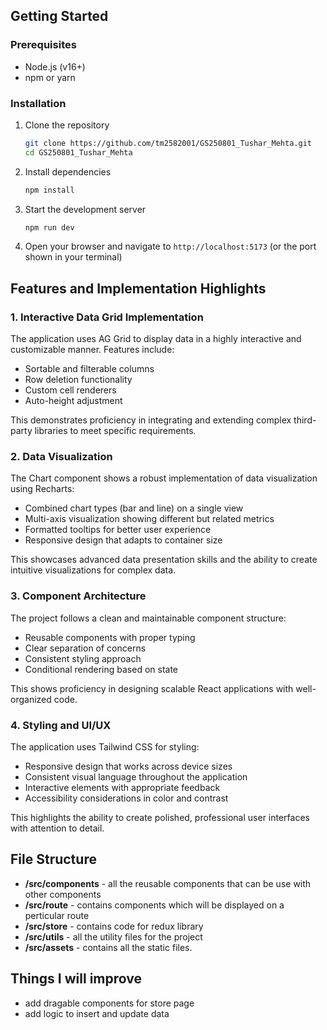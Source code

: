 ## Getting Started

### Prerequisites

- Node.js (v16+)
- npm or yarn

### Installation

1. Clone the repository

   ```bash
   git clone https://github.com/tm2582001/GS250801_Tushar_Mehta.git
   cd GS250801_Tushar_Mehta
   ```

2. Install dependencies

   ```bash
   npm install
   ```

3. Start the development server

   ```bash
   npm run dev
   ```

4. Open your browser and navigate to `http://localhost:5173` (or the port shown in your terminal)

## Features and Implementation Highlights

### 1. Interactive Data Grid Implementation

The application uses AG Grid to display data in a highly interactive and customizable manner. Features include:

- Sortable and filterable columns
- Row deletion functionality
- Custom cell renderers
- Auto-height adjustment

This demonstrates proficiency in integrating and extending complex third-party libraries to meet specific requirements.

### 2. Data Visualization

The Chart component shows a robust implementation of data visualization using Recharts:

- Combined chart types (bar and line) on a single view
- Multi-axis visualization showing different but related metrics
- Formatted tooltips for better user experience
- Responsive design that adapts to container size

This showcases advanced data presentation skills and the ability to create intuitive visualizations for complex data.


### 3. Component Architecture

The project follows a clean and maintainable component structure:

- Reusable components with proper typing
- Clear separation of concerns
- Consistent styling approach
- Conditional rendering based on state

This shows proficiency in designing scalable React applications with well-organized code.

### 4. Styling and UI/UX

The application uses Tailwind CSS for styling:

- Responsive design that works across device sizes
- Consistent visual language throughout the application
- Interactive elements with appropriate feedback
- Accessibility considerations in color and contrast

This highlights the ability to create polished, professional user interfaces with attention to detail.

## File Structure

- **/src/components** - all the reusable components that can be use with other components
- **/src/route** - contains components which will be displayed on a perticular route
- **/src/store** - contains code for redux library
- **/src/utils** - all the utility files for the project
- **/src/assets** - contains all the static files.


## Things I will improve 
- add dragable components for store page
- add logic to insert and update data 